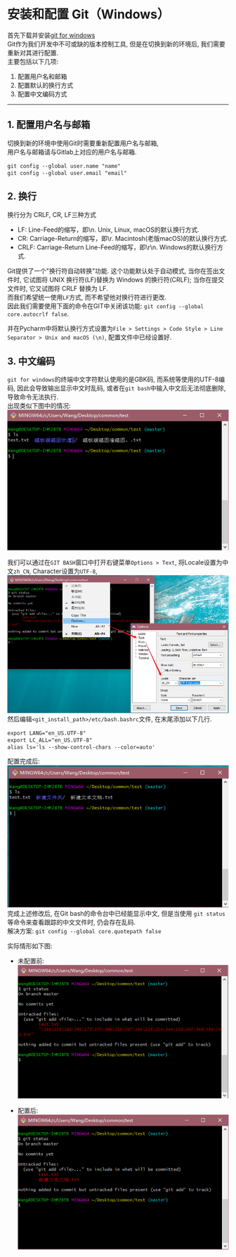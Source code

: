 # 安装和配置 Git（Windows）

首先下载并安装[git for windows](https://github.com/git-for-windows/git/releases/download/v2.28.0.windows.1/Git-2.28.0-64-bit.exe)  
Git作为我们开发中不可或缺的版本控制工具, 但是在切换到新的环境后, 我们需要重新对其进行配置.  
主要包括以下几项:  
1. 配置用户名和邮箱
2. 配置默认的换行方式
3. 配置中文编码方式


---
## 1. 配置用户名与邮箱  

切换到新的环境中使用Git时需要重新配置用户名与邮箱,  
用户名与邮箱请与Gitlab上对应的用户名与邮箱.  
```
git config --global user.name "name"
git config --global user.email "email"
```


## 2. 换行  

换行分为 CRLF, CR, LF三种方式  
- LF: Line-Feed的缩写，即\n. Unix, Linux, macOS的默认换行方式.
- CR: Carriage-Return的缩写，即\r. Macintosh(老版macOS)的默认换行方式.
- CRLF: Carriage-Return Line-Feed的缩写，即\r\n. Windows的默认换行方式.  

Git提供了一个"换行符自动转换"功能. 这个功能默认处于自动模式, 当你在签出文件时, 
它试图将 UNIX 换行符(LF)替换为 Windows 的换行符(CRLF); 当你在提交文件时, 它又试图将 CRLF 替换为 LF.  
而我们希望统一使用`LF`方式, 而不希望他对换行符进行更改.  
因此我们需要使用下面的命令在GIT中关闭该功能: `git config --global core.autocrlf false`.  
  
并在Pycharm中将默认换行方式设置为`File > Settings > Code Style > Line Separator > Unix and macOS (\n)`, 配置文件中已经设置好.  

## 3. 中文编码  

`git for windows`的终端中文字符默认使用的是GBK码, 而系统等使用的UTF-8编码, 因此会导致输出显示中文时乱码, 或者在`git bash`中输入中文后无法彻底删除, 导致命令无法执行.   
出现类似下图中的情况:  
![](./img/ls_coding_error.png)

我们可以通过在`GIT BASH`窗口中打开右键菜单`Options > Text`, 将Locale设置为中文`zh_CN`, Character设置为`UTF-8`,  
![](./img/git_coding_config_1.png)  
然后编辑`<git_install_path>/etc/bash.bashrc`文件, 在末尾添加以下几行.  
```shell script
export LANG="en_US.UTF-8"
export LC_ALL="en_US.UTF-8"
alias ls='ls --show-control-chars --color=auto'
```
配置完成后:  
![](./img/ls_coding_utf8.png)  
完成上述修改后, 在Git bash的命令台中已经能显示中文, 但是当使用 `git status` 等命令来查看跟踪的中文文件时, 仍会存在乱码.  
解决方案: `git config --global core.quotepath false`  

实际情形如下图:  

- 未配置前:  
![](./img/git_status_coding_error.png)  

- 配置后:  
![](./img/git_status.png)     

